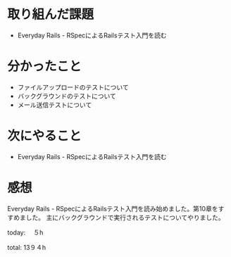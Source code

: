 #  取り組んだ課題
- Everyday Rails - RSpecによるRailsテスト入門を読む


# 分かったこと
- ファイルアップロードのテストについて
- バックグラウンドのテストについて
- メール送信テストについて


  
# 次にやること
- Everyday Rails - RSpecによるRailsテスト入門を読む



# 感想
Everyday Rails - RSpecによるRailsテスト入門を読み始めました。第10章をすすめました。 主にバックグラウンドで実行されるテストについてやりました。

today: 　５h

total: 13９４h
